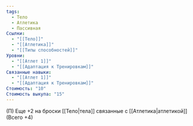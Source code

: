 ```yaml
---
tags:
  - Тело
  - Атлетика
  - Пассивная
Ссылки:
  - "[[Тело]]"
  - "[[Атлетика]]"
  - "[[Типы способностей]]"
Уровни:
  - "[[Атлет 1]]"
  - "[[Адаптация к Тренировкам]]"
Связанные навыки:
  - "[[Атлет 1]]"
  - "[[Адаптация к Тренировкам]]"
Стоимость: "10"
Стоимость выкупа: "15"
---
```

(П) Еще +2 на броски [[Тело|тела]] связанные с [[Атлетика|атлетикой]] (Всего +4)
